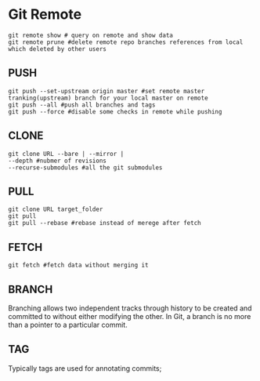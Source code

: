 # Git Remote 

	git remote show # query on remote and show data
	git remote prune #delete remote repo branches references from local which deleted by other users

## PUSH

	git push --set-upstream origin master #set remote master tranking(upstream) branch for your local master on remote
	git push --all #push all branches and tags
	git push --force #disable some checks in remote while pushing

## CLONE

	git clone URL --bare | --mirror | 
	--depth #nubmer of revisions
	--recurse-submodules #all the git submodules
## PULL

	git clone URL target_folder
	git pull
	git pull --rebase #rebase instead of merege after fetch

## FETCH

	git fetch #fetch data without merging it

## BRANCH

Branching allows two independent tracks through history to be created and committed to without either modifying the other.
In Git, a branch is no more than a pointer to a particular commit.


## TAG

Typically tags are used for annotating commits;
